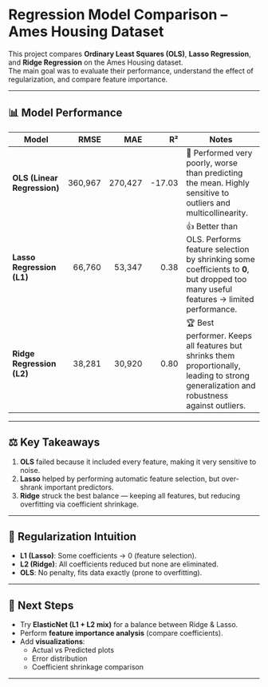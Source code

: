 # Regression Model Comparison – Ames Housing Dataset

This project compares **Ordinary Least Squares (OLS)**, **Lasso Regression**, and **Ridge Regression** on the Ames Housing dataset.  
The main goal was to evaluate their performance, understand the effect of regularization, and compare feature importance.

---

## 📊 Model Performance

| Model  | RMSE       | MAE       | R²      | Notes |
|--------|-----------:|----------:|--------:|-------|
| **OLS (Linear Regression)**  | 360,967 | 270,427 | -17.03 | 🚨 Performed very poorly, worse than predicting the mean. Highly sensitive to outliers and multicollinearity. |
| **Lasso Regression (L1)**    | 66,760  | 53,347  | 0.38   | 👍 Better than OLS. Performs feature selection by shrinking some coefficients to **0**, but dropped too many useful features → limited performance. |
| **Ridge Regression (L2)**    | 38,281  | 30,920  | 0.80   | 🏆 Best performer. Keeps all features but shrinks them proportionally, leading to strong generalization and robustness against outliers. |

---

## ⚖️ Key Takeaways
1. **OLS** failed because it included every feature, making it very sensitive to noise.  
2. **Lasso** helped by performing automatic feature selection, but over-shrank important predictors.  
3. **Ridge** struck the best balance — keeping all features, but reducing overfitting via coefficient shrinkage.  

---

## 📌 Regularization Intuition
- **L1 (Lasso)**: Some coefficients → 0 (feature selection).  
- **L2 (Ridge)**: All coefficients reduced but none are eliminated.  
- **OLS**: No penalty, fits data exactly (prone to overfitting).  

---

## 🔮 Next Steps
- Try **ElasticNet (L1 + L2 mix)** for a balance between Ridge & Lasso.  
- Perform **feature importance analysis** (compare coefficients).  
- Add **visualizations**:  
  - Actual vs Predicted plots  
  - Error distribution  
  - Coefficient shrinkage comparison  

---
